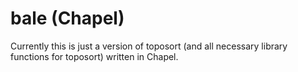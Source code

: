 # bale (Chapel)

Currently this is just a version of toposort (and all necessary library functions for toposort) written in Chapel.